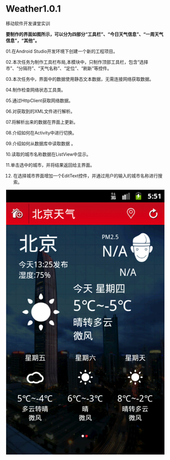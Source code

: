 # Weather1.0.1
移动软件开发课堂实训

**要制作的界面如图所示，可以分为四部分“工具栏”、“今日天气信息”、“一周天气信息”，“其他”。**

01.在Android Studio开发环境下创建一个新的工程项目。

02.本次任务为制作工具栏布局,本模块中，只制作顶部工具栏，包含“选择市”、“分隔符”、“天气名称”、“定位”、“刷新”等控件。

03.本次任务中，界面中的数据使用静态文本数据，无需连接网络获取数据。

04.制作检查网络状态工具类。

05.通过HttpClient获取网络数据。

06.对获取到的XML文件进行解析。

07.将解析出来的数据在界面上更新。

08.介绍如何在Activity中进行切换。

09.介绍如何从数据库中读取数据 。

10.读取的城市名称数据在ListView中显示。

11.单击选中的城市，并将结果返回给主界面。

12. 在选择城市界面增加一个EditText控件，并通过用户的输入的城市名称进行搜索。


![Aaron Swartz](https://github.com/ElonBrown/Weather1.0.1/blob/master/01.png)
